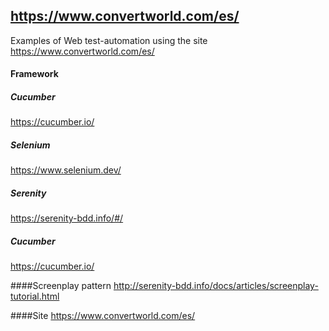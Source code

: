 ## https://www.convertworld.com/es/
Examples of Web test-automation using the site https://www.convertworld.com/es/


#### Framework
##### Cucumber
https://cucumber.io/

##### Selenium
https://www.selenium.dev/

##### Serenity
https://serenity-bdd.info/#/

##### Cucumber
https://cucumber.io/


####Screenplay pattern
http://serenity-bdd.info/docs/articles/screenplay-tutorial.html


####Site
https://www.convertworld.com/es/
